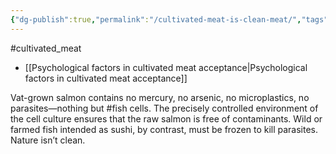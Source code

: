 ```yaml
---
{"dg-publish":true,"permalink":"/cultivated-meat-is-clean-meat/","tags":["#cultivated_meat","#narratives","#fish"],"created":"2024-05-09T13:57:45.895+01:00","updated":"2025-10-11T00:00:13.405+01:00"}
---
```


#cultivated_meat 

- [[Psychological factors in cultivated meat acceptance\|Psychological factors in cultivated meat acceptance]]

Vat-grown salmon contains no mercury, no arsenic, no microplastics, no parasites—nothing but #fish cells. The precisely controlled environment of the cell culture ensures that the raw salmon is free of contaminants. Wild or farmed fish intended as sushi, by contrast, must be frozen to kill parasites. Nature isn’t clean.
